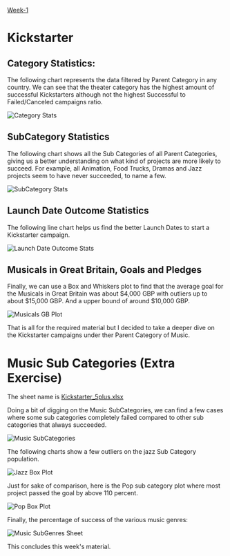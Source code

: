 [Week-1](../readme.md)

# Kickstarter

## Category Statistics:

The following chart represents the data filtered by Parent Category in any country. We can see that the theater category has the highest amount of successful Kickstarters although not the highest Successful to Failed/Canceled campaigns ratio. 

![Category Stats](./charts/Kickstarter_CategoryStats.png)

## SubCategory Statistics

The following chart shows all the Sub Categories of all Parent Categories, giving us a better understanding on what kind of projects are more likely to succeed. For example, all Animation, Food Trucks, Dramas and Jazz projects seem to have never succeeded, to name a few.

![SubCategory Stats](./charts/Kickstarter_SubCategoryStats.png)

## Launch Date Outcome Statistics

The following line chart helps us find the better Launch Dates to start a Kickstarter campaign.

![Launch Date Outcome Stats](./charts/Kickstarter_OutcomesLaunchDate.png)

## Musicals in Great Britain, Goals and Pledges

Finally, we can use a Box and Whiskers plot to find that the average goal for the Musicals in Great Britain was about $4,000 GBP with outliers up to about $15,000 GBP. And a upper bound of around $10,000 GBP.

![Musicals GB Plot](./charts/Kickstarter_MusicalsGB.png)

That is all for the required material but I decided to take a deeper dive on the Kickstarter campaigns under ther Parent Category of Music.

# Music Sub Categories (Extra Exercise)

The sheet name is [Kickstarter_5plus.xlsx](./Kickstarter_5plus.xlsx)

Doing a bit of digging on the Music SubCategories, we can find a few cases where some sub categories completely failed compared to other sub categories that always succeeded.

![Music SubCategories](./charts/extra_sheet_jazz_pop.png)


The following charts show a few outliers on the jazz Sub Category population.

![Jazz Box Plot](./charts/extra_percentage_jazz.png)

Just for sake of comparison, here is the Pop sub category plot where most project passed the goal by above 110 percent.

![Pop Box Plot](./charts/extra_percentage_pop.png)

Finally, the percentage of success of the various music genres:

![Music SubGenres Sheet](./charts/extra_sheet_percentages.png)

This concludes this week's material.
